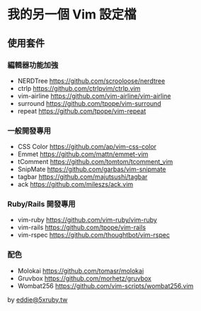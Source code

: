 # 我的另一個 Vim 設定檔

## 使用套件

### 編輯器功能加強

- NERDTree <https://github.com/scrooloose/nerdtree>
- ctrlp <https://github.com/ctrlpvim/ctrlp.vim>
- vim-airline <https://github.com/vim-airline/vim-airline>
- surround <https://github.com/tpope/vim-surround>
- repeat <https://github.com/tpope/vim-repeat>

### 一般開發專用

- CSS Color <https://github.com/ap/vim-css-color>
- Emmet <https://github.com/mattn/emmet-vim>
- tComment <https://github.com/tomtom/tcomment_vim>
- SnipMate <https://github.com/garbas/vim-snipmate>
- tagbar <https://github.com/majutsushi/tagbar>
- ack <https://github.com/mileszs/ack.vim>

### Ruby/Rails 開發專用

- vim-ruby <https://github.com/vim-ruby/vim-ruby>
- vim-rails <https://github.com/tpope/vim-rails>
- vim-rspec <https://github.com/thoughtbot/vim-rspec>

### 配色

- Molokai <https://github.com/tomasr/molokai>
- Gruvbox <https://github.com/morhetz/gruvbox>
- Wombat256 <https://github.com/vim-scripts/wombat256.vim>

by eddie@5xruby.tw
